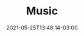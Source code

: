 ---
# Essential settings
title: "Music"
type: "page"
date: 2021-05-25T13:48:14-03:00
translationKey: "Music"

# Scheduling
draft: false

# Organization
layout: ""
---